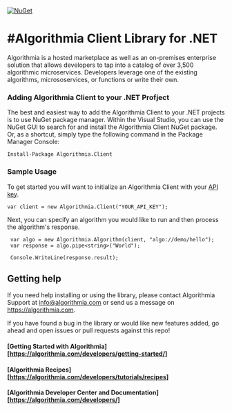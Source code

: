 [![NuGet](https://img.shields.io/nuget/v/Algorithmia.Client.svg)](https://www.nuget.org/packages/Algorithmia.Client)

#Algorithmia Client Library for .NET
===================================

Algorithmia is a hosted marketplace as well as an on-premises enterprise solution that allows developers to tap into a catalog of over 3,500 algorithmic microservices.  Developers leverage one of the existing algorithms, micrososervices, or functions or write their own.

### Adding Algorithmia Client to your .NET Profject
The best and easiest way to add the Algorithmia Client to your .NET projects is to use NuGet package manager.  Within the Visual Studio, you can use the NuGet GUI to search for and install the Algorithmia Client NuGet package.  Or, as a shortcut, simply type the following command in the Package Manager Console:

    Install-Package Algorithmia.Client

### Sample Usage

To get started you will want to initialize an Algorithmia Client with your [API key](https://algorithmia.com/developers/basics/customizing-api-keys/).

    var client = new Algorithmia.Client("YOUR_API_KEY");

Next, you can specify an algorithm you would like to run and then process the algorithm's response.

     var algo = new Algorithmia.Algorithm(client, "algo://demo/hello");
     var response = algo.pipe<string>("World");

     Console.WriteLine(response.result);

## Getting help

If you need help installing or using the library, please contact Algorithmia Support at info@algorithmia.com or send us a message on https://algorithmia.com.

If you have found a bug in the library or would like new features added, go ahead and open issues or pull requests against this repo!

#### [Getting Started with Algorithmia][https://algorithmia.com/developers/getting-started/]
#### [Algorithmia Recipes][https://algorithmia.com/developers/tutorials/recipes]
#### [Algorithmia Developer Center and Documentation][https://algorithmia.com/developers/]
